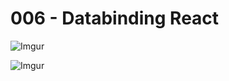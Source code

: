 # 006 - Databinding React 

![Imgur](https://i.imgur.com/iksRiTT.png)  

![Imgur](https://i.imgur.com/WVB9QBK.png)  

